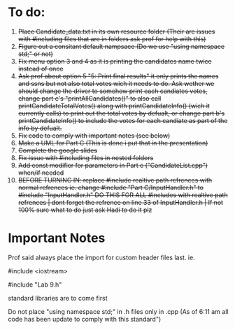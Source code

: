 
# To do: 

1) ~~Place Candidate_data.txt in its own resource folder (Their are issues with #including files that are in folders ask prof for help with this)~~
2) ~~Figure out a consitant default nampsace (Do we use "using namespace std;" or not)~~
3) ~~Fix menu option 3 and 4 as it is printing the candidates name twice instead of once~~
4) ~~Ask prof about option 5 "5: Print final results" it only prints the names and ssns but not also total votes wich it needs to do. Ask wether we should change the driver to somehow print each candiates votes, change part c's "printAllCandidates()" to also call printCandidateTotalVotes() along with printCandidateInfo() (wich it currently calls) to print out the total votes by defualt, or change part b's printCandidateInfo() to include the votes for each candiate as part of the info by defualt.~~
5) ~~Fix code to comply with important notes (see below)~~
6) ~~Make a UML for Part C (This is done i put that in the presentation)~~
8) ~~Complete the google slides~~
9) ~~Fix issue with #including files in nested folders~~
10) ~~Add const modifier for parameters in Part c ("CandidateList.cpp") when/if needed~~
11) ~~BEFORE TURNING IN: replace #include realtive path refrences with normal refrences ie. change #include "Part C/InputHandler.h" to #include "InputHandler.h"  DO THIS FOR ALL #includes with realtive path refrences | dont forget the refrence on line 33 of InputHandler.h | If not 100% sure what to do just ask Hadi to do it plz~~ 

# Important Notes
Prof said always place the import for custom header files last. ie.

#include \<iostream\>

#include "Lab 9.h"

standard libraries are to come first

Do not place "using namespace std;" in .h files only in .cpp (As of 6:11 am all code has been update to comply with this standard")
